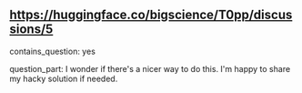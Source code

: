 ## https://huggingface.co/bigscience/T0pp/discussions/5

contains_question: yes

question_part: I wonder if there's a nicer way to do this. I'm happy to share my hacky solution if needed.